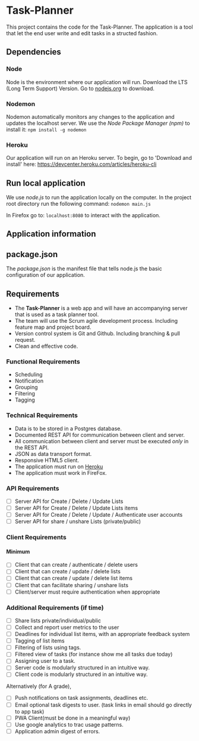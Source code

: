 # Task-Planner
This project contains the code for the Task-Planner. The application is a tool that let the end user write and edit tasks in a structed fashion.

## Dependencies

### Node
Node is the environment where our application will run. Download the LTS (Long Term Support) Version. Go to [nodejs.org](https://nodejs.org/en/) to download.

### Nodemon
Nodemon automatically monitors any changes to the application and updates the localhost server.
We use the *Node Package Manager (npm)* to install it:
```npm install -g nodemon```

### Heroku
Our application will run on an Heroku server.
To begin, go to 'Download and install' here: https://devcenter.heroku.com/articles/heroku-cli

## Run local application
We use *node.js* to run the application locally on the computer. In the project root directory run the following command: ```nodemon main.js```

In Firefox go to: `localhost:8080` to interact with the application.

## Application information

## package.json
The *package.json* is the manifest file that tells node.js the basic configuration of our application.

## Requirements
* The **Task-Planner** is a web app and will have an accompanying server that is used as a task planner tool. 
* The team will use the Scrum agile development process. Including feature map and project board.
* Version control system is Git and Github. Including branching & pull request.
* Clean and effective code.

### Functional Requirements
* Scheduling
* Notification
* Grouping
* Filtering
* Tagging

### Technical Requirements
* Data is to be stored in a Postgres database.
* Documented REST API for communication between client and server.
* All communication between client and server must be executed _only_ in the REST API.
* JSON as data transport format.
* Responsive HTML5 client.
* The application must run on [Heroku](https://dashboard.heroku.com/apps)
* The application must work in FireFox.

### API Requirements
* [ ] Server API for Create / Delete / Update Lists
* [ ] Server API for Create / Delete / Update Lists items
* [ ] Server API for Create / Delete / Update / Authenticate user accounts
* [ ] Server API for share / unshare Lists (private/public) 

### Client Requirements

#### Minimum
* [ ] Client that can create / authenticate / delete users
* [ ] Client that can create / update / delete lists
* [ ] Client that can create / update / delete list items
* [ ] Client that can facilitate sharing / unshare lists
* [ ] Client/server must require authentication when appropriate

### Additional Requirements (if time)
* [ ] Share lists private/individual/public
* [ ] Collect and report user metrics to the user 
* [ ] Deadlines for individual list items, with an appropriate feedback system
* [ ] Tagging of list items 
* [ ] Filtering of lists using tags.
* [ ] Filtered view of tasks (for instance show me all tasks due today)
* [ ] Assigning user to a task.
* [ ] Server code is modularly structured in an intuitive way.
* [ ] Client code is modularly structured in an intuitive way.

Alternatively (for A grade),
* [ ] Push notifications on task assignments, deadlines etc.
* [ ] Email optional task digests to user. (task links in email should go directly to app task)
* [ ] PWA Client(must be done in a meaningful way)
* [ ] Use google analytics to trac usage patterns.
* [ ] Application admin digest of errors.